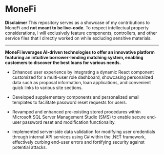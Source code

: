 # MoneFi

**Disclaimer**
This repository serves as a showcase of my contributions to MoneFi and **not meant to be live-code**. To respect intellectual property considerations, I will exclusively feature components, controllers, and other service files that I directly worked on while excluding sensitive materials.

---

**MoneFi leverages AI-driven technologies to offer an innovative platform featuring an intuitive borrower-lending matching system, enabling customers to discover the best loans for various needs.**

- Enhanced user experience by integrating a dynamic React component customized for a multi-user role dashboard, showcasing personalized data such as proposal information, loan applications, and convenient quick links to various site sections.

- Developed supplementary components and personalized email templates to facilitate password reset requests for users.

- Revamped and enhanced pre-existing stored procedures within Microsoft SQL Server Management Studio (SMS) to enable secure end-user password reset and modification functionality.

- Implemented server-side data validation for modifying user credentials through internal API services using C# within the .NET framework, effectively curbing end-user errors and fortifying security against potential attacks.
